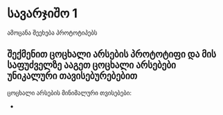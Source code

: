 # სავარჯიშო 1

ამოცანა შეეხება პროტოტიპებს

## შექმენით ცოცხალი არსების პროტოტიფი და მის საფუძველზე ააგეთ ცოცხალი არსებები უნიკალური თავისებურებებით

ცოცხალი არსების მინიმალური თვისებები:

-
